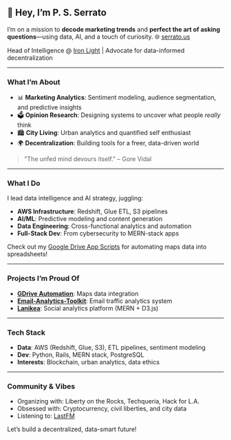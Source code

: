 ## 👋 Hey, I’m P. S. Serrato
I’m on a mission to **decode marketing trends** and **perfect the art of asking questions**—using data, AI, and a touch of curiosity.
🌐 [serrato.us](https://serrato.us)

Head of Intelligence @ [Iron Light](https://ironlight.com) | Advocate for data-informed decentralization

---

### What I’m About
- 📊 **Marketing Analytics**: Sentiment modeling, audience segmentation, and predictive insights
- 🗳️ **Opinion Research**: Designing systems to uncover what people *really* think
- 🏙️ **City Living**: Urban analytics and quantified self enthusiast
- 🌍 **Decentralization**: Building tools for a freer, data-driven world

> "The unfed mind devours itself." – Gore Vidal

---

### What I Do
I lead data intelligence and AI strategy, juggling:
- **AWS Infrastructure**: Redshift, Glue ETL, S3 pipelines
- **AI/ML**: Predictive modeling and content generation
- **Data Engineering**: Cross-functional analytics and automation
- **Full-Stack Dev**: From cybersecurity to MERN-stack apps

Check out my [Google Drive App Scripts](https://github.com/sserrato/gdrive) for automating maps data into spreadsheets!

---

### Projects I’m Proud Of
- **[GDrive Automation](https://github.com/sserrato/gdrive)**: Maps data integration
- **[Email-Analytics-Toolkit](https://github.com/sserrato/survey-toolkit)**: Email traffic analytics system
- **[Lanikea](https://github.com/sserrato/lanikea)**: Social analytics platform (MERN + D3.js)



---

### Tech Stack
- **Data**: AWS (Redshift, Glue, S3), ETL pipelines, sentiment modeling
- **Dev**: Python, Rails, MERN stack, PostgreSQL
- **Interests**: Blockchain, urban analytics, data ethics


---

### Community & Vibes
- Organizing with: Liberty on the Rocks, Techqueria, Hack for L.A.
- Obsessed with: Cryptocurrency, civil liberties, and city data
- Listening to: [LastFM](https://www.last.fm/user/psergio)

Let’s build a decentralized, data-smart future!
